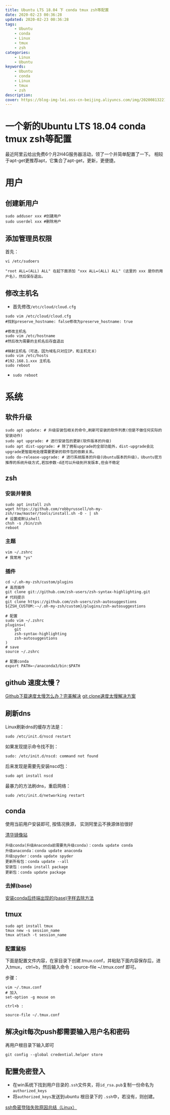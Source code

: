 ```yaml
---
title: Ubuntu LTS 18.04 下 conda tmux zsh等配置
date: 2020-02-23 00:36:28
updated: 2020-02-23 00:36:28
tags:
    - Ubuntu
    - conda
    - Linux
    - tmux
    - zsh
categories:
    - Linux
    - Ubuntu
keywords:
    - Ubuntu
    - conda
    - Linux
    - tmux
    - zsh
description:
cover: https://blog-img-lei.oss-cn-beijing.aliyuncs.com/img/20200813221115.png
---
```


# 一个新的Ubuntu LTS 18.04 conda tmux zsh等配置
最近阿里云给出免费6个月2H4G服务器活动，领了一个并简单配置了一下。
相较于apt-get更推荐apt，它集合了apt-get，更新，更便捷。
# 用户
## 创建新用户
```shell
sudo adduser xxx #创建用户
sudo userdel xxx #删除用户
```
## 添加管理员权限
首先：
```shell
vi /etc/sudoers
```
```shell
"root ALL=(ALL) ALL" 在起下面添加 "xxx ALL=(ALL) ALL" (这里的 xxx 是你的用户名)，然后保存退出。
```
## 修改主机名
+ 首先修改`/etc/cloud/cloud.cfg`
```shell
sudo vim /etc/cloud/cloud.cfg
#找到preserve_hostname: false修改为preserve_hostname: true
```
```shell
#修改主机名
sudo vim /etc/hostname
#然后改为需要的主机名后存盘退出

#映射主机名（可选，因为域名只对应IP，和主机无关）
sudo vim /etc/hosts
#192.168.1.xxx 主机名
sudo reboot
```
+ `sudo reboot`

# 系统
## 软件升级
```shell
sudo apt update: # 升级安装包相关的命令,刷新可安装的软件列表(但是不做任何实际的安装动作)
sudo apt upgrade: # 进行安装包的更新(软件版本的升级)
sudo apt dist-upgrade: # 除了拥有upgrade的全部功能外，dist-upgrade会比upgrade更智能地处理需要更新的软件包的依赖关系。
sudo do-release-upgrade: # 进行系统版本的升级(Ubuntu版本的升级)，Ubuntu官方推荐的系统升级方式,若加参数-d还可以升级到开发版本,但会不稳定
```

## zsh
### 安装并替换
```shell
sudo apt install zsh
wget https://github.com/robbyrussell/oh-my-zsh/raw/master/tools/install.sh -O - | sh
# 设置成默认shell
chsh -s /bin/zsh
reboot
```
### 主题
```shell
vim ~/.zshrc
# 我常用 "ys"
```
### 插件
```shell
cd ~/.oh-my-zsh/custom/plugins
# 高亮插件
git clone git://github.com/zsh-users/zsh-syntax-highlighting.git
# 代码提示
git clone https://github.com/zsh-users/zsh-autosuggestions ${ZSH_CUSTOM:-~/.oh-my-zsh/custom}/plugins/zsh-autosuggestions

# 配置
sudo vim ~/.zshrc
plugins=(
    git
    zsh-syntax-highlighting
    zsh-autosuggestions
)
# save
source ~/.zshrc

# 配置conda
export PATH=~/anaconda3/bin:$PATH
```
## github 速度太慢？
[Github下载速度太慢怎么办？完美解决](https://yq.aliyun.com/articles/713169)
[git clone速度太慢解决方案](https://blog.csdn.net/hzwwpgmwy/article/details/79043251)

## 刷新dns
Linux刷新dns的缓存方法是：
```shell
sudo /etc/init.d/nscd restart
```
如果发现提示命令找不到：
```shell
sudo: /etc/init.d/nscd: command not found
```
后来发现是需要先安装nscd包：
```shell
sudo apt install nscd
```
最暴力的方法刷dns，重启网络：
```shell
sudo /etc/init.d/networking restart
```
## conda
使用当前用户安装即可, 按情况换源， 实测阿里云不换源体验很好


[清华镜像站](https://mirrors.tuna.tsinghua.edu.cn/help/anaconda/)

```shell
升级conda(升级Anaconda前需要先升级conda)：conda update conda 
升级anaconda：conda update anaconda 
升级spyder：conda update spyder
更新所有包：conda update --all
安装包：conda install package
更新包：conda update package
```
### 去掉(base)
[安装conda后终端出现的(base)字样去除方法](https://www.jianshu.com/p/6cdc9713c4ed)
## tmux
```shell
sudo apt install tmux
tmux new -s session_name
tmux attach -t session_name
```
### 配置鼠标
下面是配置文件内容，在家目录下创建.tmux.conf，并粘贴下面内容保存后，进入tmux， ctrl+b，然后输入命令：source-file ~/.tmux.conf 即可。

步骤：
```shell
vim ~/.tmux.conf
# 加入
set-option -g mouse on
```

`ctrl+b :`
```shell
source-file ~/.tmux.conf
```

## 解决git每次push都需要输入用户名和密码
再用户根目录下输入即可
```shell
git config --global credential.helper store
```

## 配置免密登入
+ 在win系统下找到用户目录的`.ssh`文件夹，将`id_rsa.pub`复制一份命名为`authorized_keys`
+ 将`authorized_keys`发送到ubuntu 根目录下的 `.ssh`中，若没有，则创建。

[ssh免密登陆失败原因总结（Linux）](https://blog.csdn.net/zhangmingcai/article/details/95734889)

